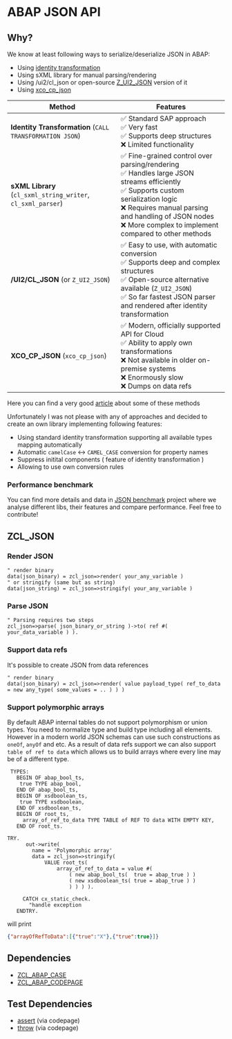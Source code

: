 # ABAP JSON API

## Why?

We know at least following ways to serialize/deserialize JSON in ABAP:

- Using [identity transformation](https://help.sap.com/doc/abapdocu_latest_index_htm/latest/en-US/index.htm?file=abenabap_json.htm)
- Using sXML library for manual parsing/rendering
- Using /ui2/cl_json or open-source [Z_UI2_JSON](https://github.com/SAP/abap-to-json) version of it
- Using [xco_cp_json](https://help.sap.com/docs/btp/sap-business-technology-platform/json)

| Method                                                       | Features                                                                                                                                                                                                                                                         |
| ------------------------------------------------------------ | ---------------------------------------------------------------------------------------------------------------------------------------------------------------------------------------------------------------------------------------------------------------- |
| **Identity Transformation** (`CALL TRANSFORMATION JSON`)     | ✅ Standard SAP approach <br> ✅ Very fast <br> ✅ Supports deep structures <br> ❌ Limited functionality                                                                                                                                     |
| **sXML Library** (`cl_sxml_string_writer`, `cl_sxml_parser`) | ✅ Fine-grained control over parsing/rendering <br> ✅ Handles large JSON streams efficiently <br> ✅ Supports custom serialization logic <br> ❌ Requires manual parsing and handling of JSON nodes <br> ❌ More complex to implement compared to other methods |
| **/UI2/CL_JSON** (or `Z_UI2_JSON`)                           | ✅ Easy to use, with automatic conversion <br> ✅ Supports deep and complex structures <br> ✅ Open-source alternative available (`Z_UI2_JSON`) <br> ✅ So far fastest JSON parser and rendered after identity transformation     |
| **XCO_CP_JSON** (`xco_cp_json`)                              | ✅ Modern, officially supported API for Cloud <br> ✅ Ability to apply own transformations <br> ❌ Not available in older on-premise systems  <br> ❌ Enormously slow <br> ❌ Dumps on data refs                                                                           |

Here you can find a very good [article](https://community.sap.com/t5/application-development-blog-posts/abap-fast-json-serialization/ba-p/13556816) about some of these methods

Unfortunately I was not please with any of approaches and decided to create an own library implementing following features:

- Using standard identity transformation supporting all available types mapping automatically
- Automatic `camelCase` <-> `CAMEL_CASE` conversion for property names
- Suppress initital components ( feature of identity transformation )
- Allowing to use own conversion rules

### Performance benchmark

You can find more details and data in [JSON benchmark](https://github.com/abapify/json-benchmark) project where we analyse different libs, their features and compare performance. Feel free to contribute!

## ZCL_JSON

### Render JSON

```abap
" render binary
data(json_binary) = zcl_json=>render( your_any_variable )
" or stringify (same but as string)
data(json_string) = zcl_json=>stringify( your_any_variable )
```

### Parse JSON

```abap
" Parsing requires two steps
zcl_json=>parse( json_binary_or_string )->to( ref #(  your_data_variable ) ).
```

### Support data refs
It's possible to create JSON from data references
```abap
" render binary
data(json_binary) = zcl_json=>render( value payload_type( ref_to_data = new any_type( some_values = .. ) ) )
```

### Support polymorphic arrays
By default ABAP internal tables do not support polymorphism or union types. You need to normalize type and build type including all elements. However in a modern world JSON schemas can use such constructions as `oneOf`, `anyOf` and etc. As a result of data refs support we can also support `table of ref to data` which allows us to build arrays where every line may be of a different type.

```abap
 TYPES:
   BEGIN OF abap_bool_ts,
    true TYPE abap_bool,
   END OF abap_bool_ts,
   BEGIN OF xsdboolean_ts,
    true TYPE xsdboolean,
   END OF xsdboolean_ts, 
   BEGIN OF root_ts,
     array_of_ref_to_data TYPE TABLE of REF TO data WITH EMPTY KEY,
   END OF root_ts.

TRY.   
      out->write(
        name = 'Polymorphic array'
        data = zcl_json=>stringify(
            VALUE root_ts(
                array_of_ref_to_data = value #(
                    ( new abap_bool_ts(  true = abap_true ) )
                    ( new xsdboolean_ts( true = abap_true ) )
                    ) ) ) ).

     CATCH cx_static_check.
       "handle exception
   ENDTRY.
```
will print
```json
{"arrayOfRefToData":[{"true":"X"},{"true":true}]}
```

## Dependencies
- [ZCL_ABAP_CASE](https://github.com/abapify/case)
- [ZCL_ABAP_CODEPAGE](https://github.com/abapify/codepage)

## Test Dependencies
- [assert](https://github.com/abapify/assert) (via codepage)
- [throw](https://github.com/abapify/throw) (via codepage)
